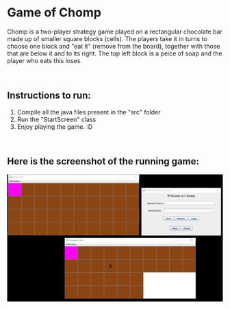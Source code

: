 <h1>Game of Chomp</h1>
<p>Chomp is a two-player strategy game played on a rectangular chocolate bar made up of smaller square blocks (cells). The players take it in turns to choose one block and "eat it" (remove from the board), together with those that are below it and to its right. The top left block is a peice of soap and the player who eats this loses.</p>

<br>

<h2>Instructions to run:</h2>
<ol>
  <li>Compile all the java files present in the "src" folder</li>
  <li>Run the "StartScreen" class</li>
  <li>Enjoy playing the game. :D</li>
</ol>

<br>
<h2>Here is the screenshot of the running game:</h2>

![Alt text](/Game_Of_Chomp.PNG?raw=true "Game_Of_Chomp.PNG")
